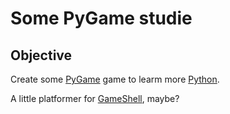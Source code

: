 Some PyGame studie
==================
Objective
---------
Create some [PyGame](https://www.pygame.org) game to learm more [Python](https://www.python.org/).

A little platformer for [GameShell](https://www.clockworkpi.com/gameshell), maybe?
